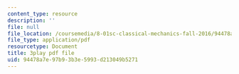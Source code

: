 ```yaml
---
content_type: resource
description: ''
file: null
file_location: /coursemedia/8-01sc-classical-mechanics-fall-2016/94478a7e97b93b3e5993d213049b5271_TF93gm1_O8M.pdf
file_type: application/pdf
resourcetype: Document
title: 3play pdf file
uid: 94478a7e-97b9-3b3e-5993-d213049b5271
---
```

